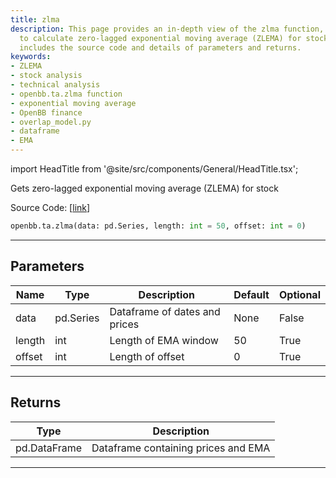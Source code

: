 ```yaml
---
title: zlma
description: This page provides an in-depth view of the zlma function, which is used
  to calculate zero-lagged exponential moving average (ZLEMA) for stocks. The page
  includes the source code and details of parameters and returns.
keywords:
- ZLEMA
- stock analysis
- technical analysis
- openbb.ta.zlma function
- exponential moving average
- OpenBB finance
- overlap_model.py
- dataframe
- EMA
---
```


import HeadTitle from '@site/src/components/General/HeadTitle.tsx';

<HeadTitle title="ta.zlma - Reference | OpenBB SDK Docs" />

Gets zero-lagged exponential moving average (ZLEMA) for stock

Source Code: [[link](https://github.com/OpenBB-finance/OpenBB/tree/main/openbb_terminal/common/technical_analysis/overlap_model.py#L115)]

```python
openbb.ta.zlma(data: pd.Series, length: int = 50, offset: int = 0)
```

---

## Parameters

| Name | Type | Description | Default | Optional |
| ---- | ---- | ----------- | ------- | -------- |
| data | pd.Series | Dataframe of dates and prices | None | False |
| length | int | Length of EMA window | 50 | True |
| offset | int | Length of offset | 0 | True |


---

## Returns

| Type | Description |
| ---- | ----------- |
| pd.DataFrame | Dataframe containing prices and EMA |
---
